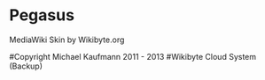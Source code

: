 Pegasus
=======

MediaWiki Skin by Wikibyte.org

#Copyright Michael Kaufmann 2011 - 2013
#Wikibyte Cloud System (Backup)
